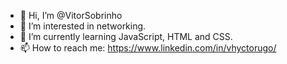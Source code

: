 - 👋 Hi, I’m @VitorSobrinho
- 👀 I’m interested in networking.
- 🌱 I’m currently learning JavaScript, HTML and CSS.
- 📫 How to reach me: https://www.linkedin.com/in/vhyctorugo/

<!---
Vhyctorugo/Vhyctorugo is a ✨ special ✨ repository because its `README.md` (this file) appears on your GitHub profile.
You can click the Preview link to take a look at your changes.
--->
